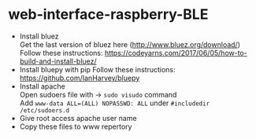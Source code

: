 # web-interface-raspberry-BLE

* Install bluez
<br />Get the last version of bluez here (http://www.bluez.org/download/)
<br /> Follow these instructions: https://codeyarns.com/2017/06/05/how-to-build-and-install-bluez/
* Install bluepy with pip
Follow these instructions: https://github.com/IanHarvey/bluepy
* Install apache
<br />Open sudoers file with -> `sudo visudo` command
<br />Add `www-data ALL=(ALL) NOPASSWD: ALL` under `#includedir /etc/sudoers.d`
* Give root access apache user name
* Copy these files to www repertory
